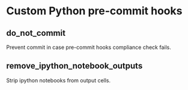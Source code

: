 # Custom Python pre-commit hooks

## do_not_commit
Prevent commit in case pre-commit hooks compliance check fails.

## remove_ipython_notebook_outputs
Strip ipython notebooks from output cells.
